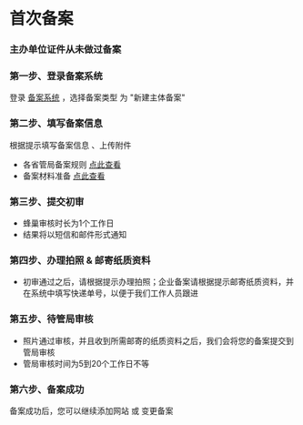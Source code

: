 # 首次备案

### 主办单位证件从未做过备案

### 第一步、登录备案系统
登录 [备案系统][1] ，选择备案类型 为 "新建主体备案"

### 第二步、填写备案信息
根据提示填写备案信息 、上传附件

* 各省管局备案规则 [点此查看](../各省管局规则/北京地区.md)
* 备案材料准备 [点此查看](../备案基础知识/备案材料准备.md)

### 第三步、提交初审

* 蜂巢审核时长为1个工作日
* 结果将以短信和邮件形式通知

### 第四步、办理拍照 & 邮寄纸质资料
* 初审通过之后，请根据提示办理拍照；企业备案请根据提示邮寄纸质资料，并在系统中填写快递单号，以便于我们工作人员跟进

### 第五步、待管局审核
* 照片通过审核，并且收到所需邮寄的纸质资料之后，我们会将您的备案提交到管局审核
* 管局审核时间为5到20个工作日不等

### 第六步、备案成功
备案成功后，您可以继续添加网站 或 变更备案


  [1]: http://icp.c.163.com/